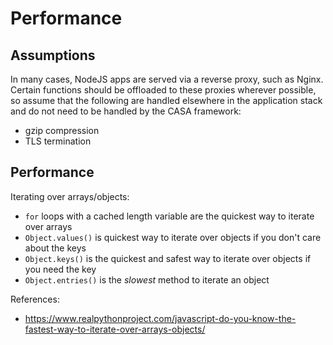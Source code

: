 # Performance


## Assumptions

In many cases, NodeJS apps are served via a reverse proxy, such as Nginx. Certain functions should be offloaded to these proxies wherever possible, so assume that the following are handled elsewhere in the application stack and do not need to be handled by the CASA framework:

* gzip compression
* TLS termination


## Performance

Iterating over arrays/objects:

* `for` loops with a cached length variable are the quickest way to iterate over arrays
* `Object.values()` is quickest way to iterate over objects if you don't care about the keys
* `Object.keys()` is the quickest and safest way to iterate over objects if you need the key
* `Object.entries()` is the _slowest_ method to iterate an object

References:

- https://www.realpythonproject.com/javascript-do-you-know-the-fastest-way-to-iterate-over-arrays-objects/
